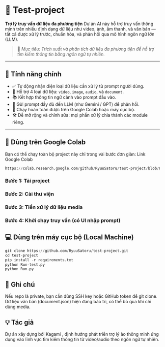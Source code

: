 # 🧠 Test-project

**Trợ lý truy vấn dữ liệu đa phương tiện**
Dự án AI này hỗ trợ truy vấn thông minh trên nhiều định dạng dữ liệu như video, ảnh, âm thanh, và văn bản — tất cả được xử lý trước, chuẩn hóa, và phản hồi qua mô hình ngôn ngữ lớn (LLM).

> 🎯 *Mục tiêu: Trích xuất và phân tích dữ liệu đa phương tiện để hỗ trợ tìm kiếm thông tin bằng ngôn ngữ tự nhiên.*

---

## 🚀 Tính năng chính

- ✅ Tự động nhận diện loại dữ liệu cần xử lý từ prompt người dùng.
- 🧩 Hỗ trợ 4 loại dữ liệu: `video`, `image`, `audio`, và `document`.
- 📚 Kết hợp thông tin ngữ cảnh vào prompt đầu vào.
- 🤖 Gửi prompt đầy đủ đến LLM (như Gemini / GPT) để phản hồi.
- 🧪 Chạy hoàn toàn được trên Google Colab hoặc máy cục bộ.
- 🛠 Dễ mở rộng và chỉnh sửa: mọi phần xử lý chia thành các module riêng.

---

## 📓 Dùng trên Google Colab

Bạn có thể chạy toàn bộ project này chỉ trong vài bước đơn giản:
Link Google Colab
```python
https://colab.research.google.com/github/RyuuSatoru/test-project/blob/main/project.ipynb
```

### Bước 1: Tải project
### Bước 2: Cài thư viện
### Bước 3: Tiền xử lý dữ liệu media
### Bước 4: Khởi chạy truy vấn (có UI nhập prompt)

## 💻 Dùng trên máy cục bộ (Local Machine)
```python
git clone https://github.com/RyuuSatoru/test-project.git
cd test-project
pip install -r requirements.txt
python Run-test.py
python Run.py
```
## 📍 Ghi chú
Nếu repo là private, bạn cần dùng SSH key hoặc GitHub token để git clone.
Dữ liệu văn bản (document.json) hiện đang bảo trì, có thể bỏ qua khi chỉ dùng media.

## 💡 Tác giả
Dự án xây dựng bởi Kagami , định hướng phát triển trợ lý ảo thông minh ứng dụng vào lĩnh vực tìm kiếm thông tin từ video/audio theo ngôn ngữ tự nhiên.
